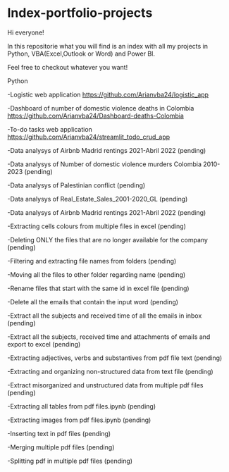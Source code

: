 # Index-portfolio-projects

Hi everyone!

In this repositorie what you will find is an index with all my projects in Python, VBA(Excel,Outlook or Word) and Power BI.

Feel free to checkout whatever you want!

Python

-Logistic web application
https://github.com/Arianvba24/logistic_app

-Dashboard of number of domestic violence deaths in Colombia
https://github.com/Arianvba24/Dashboard-deaths-Colombia

-To-do tasks web application
https://github.com/Arianvba24/streamlit_todo_crud_app

-Data analysys of Airbnb Madrid rentings 2021-Abril 2022
(pending)

-Data analysys of Number of domestic violence murders Colombia 2010-2023
(pending)

-Data analysys of Palestinian conflict
(pending)

-Data analysys of Real_Estate_Sales_2001-2020_GL
(pending)

-Data analysys of Airbnb Madrid rentings 2021-Abril 2022
(pending)

-Extracting cells colours from multiple files in excel
(pending)

-Deleting ONLY the files that are no longer available for the company
(pending)

-Filtering and extracting file names from folders
(pending)

-Moving all the files to other folder regarding name
(pending)

-Rename files that start with the same id in excel file
(pending)

-Delete all the emails that contain the input word
(pending)

-Extract all the subjects and received time of all the emails in inbox
(pending)

-Extract all the subjects, received time and attachments of emails and export to excel
(pending)

-Extracting adjectives, verbs and substantives from pdf file text
(pending)

-Extracting and organizing non-structured data from text file
(pending)

-Extract misorganized and unstructured data from multiple pdf files
(pending)

-Extracting all tables from pdf files.ipynb 
(pending)

-Extracting images from pdf files.ipynb 
(pending)

-Inserting text in pdf files
(pending)

-Merging multiple pdf files
(pending)

-Splitting pdf in multiple pdf files
(pending)




















